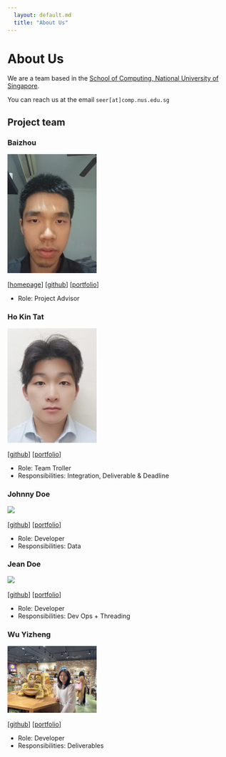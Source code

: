 ```yaml
---
  layout: default.md
  title: "About Us"
---
```


# About Us

We are a team based in the [School of Computing, National University of Singapore](http://www.comp.nus.edu.sg).

You can reach us at the email `seer[at]comp.nus.edu.sg`

## Project team

### Baizhou

<img src="images/windofbitter.png" width="200px">

[[homepage](http://www.comp.nus.edu.sg/~damithch)]
[[github](https://github.com/johndoe)]
[[portfolio](team/johndoe.md)]

* Role: Project Advisor

### Ho Kin Tat

<img src="images/kt_profile.png" width="200px">

[[github](http://github.com/kintatho)]
[[portfolio](team/kintat.md)]

* Role: Team Troller
* Responsibilities: Integration, Deliverable & Deadline

### Johnny Doe

<img src="images/johndoe.png" width="200px">

[[github](http://github.com/johndoe)] [[portfolio](team/johndoe.md)]

* Role: Developer
* Responsibilities: Data

### Jean Doe

<img src="images/johndoe.png" width="200px">

[[github](http://github.com/johndoe)]
[[portfolio](team/johndoe.md)]

* Role: Developer
* Responsibilities: Dev Ops + Threading

### Wu Yizheng

<img src="images/Yizheng.png" width="200px">

[[github](http://github.com/jessicawyz)]
[[portfolio](team/johndoe.md)]

* Role: Developer
* Responsibilities: Deliverables
